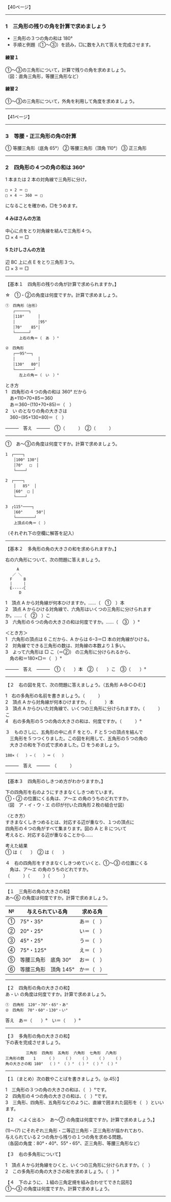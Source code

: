 【40ページ】

---

### 1　三角形の残りの角を計算で求めましょう

- 三角形の３つの角の和は 180°
- 手順と例題（①～③）を読み，□に数を入れて答えを完成させます。

#### 練習１
①～③の三角形について，計算で残りの角を求めましょう。  
（図：直角三角形，等腰三角形など）

#### 練習２
①～③の三角形について，外角を利用して角度を求めましょう。

---

【41ページ】

---

### 3　等腰・正三角形の角の計算
① 等腰三角形（底角 65°） ② 等腰三角形（頂角 110°） ③ 正三角形

---

### 2　四角形の４つの角の和は 360°

1 本または 2 本の対角線で三角形に分け，
```
□ × 2 ＝ □
□ × 4 － 360 ＝ □
```
になることを確かめ，□をうめます。

#### 4 みほさんの方法
中心に点をとり対角線を結んで三角形４つ。  
□ × 4 ＝ □

#### 5 たけしさんの方法
辺 BC 上に点 E をとり三角形３つ。  
□ × 3 ＝ □

---












【基本１　四角形の残りの角が計算で求められますか。】

☆　①・②の角度は何度ですか。計算で求めましょう。
```
①　四角形（台形）
　　┌──────┐
　　│110°      │
　　│          │95°
　　│70°    85°│
　　└──────┘
      上右の角＝（　あ　）°

②　四角形
　　┌──95°──┐
　　│          │
　　│130°   80°│
　　└────────┘
      左上の角＝（　い　）°
```

とき方  
1　四角形の４つの角の和は 360° だから  
　あ+110+70+85＝360  
　あ＝360−(110+70+85)＝（　）  
2　い のとなりの角の大きさは  
　360−(95+130+80)＝（　）

―――　答え　―――　①（　　　）　②（　　　）

---

①　あ〜③の角度は何度ですか。計算で求めましょう。
```
1　┌────┐
　  │100° 130°│
　  │70°   □  │
　  └────┘

2　┌────┐
　  │   85°  │
　  │60°  □ │
　  └────┘

3　┌115°────┐
　  │60°      50°│
　  └────────┘
　  上頂点の角＝（　）
```
（それぞれ下の空欄に解答を記入）

---

【基本２　多角形の角の大きさの和を求められますか。】

右の六角形について、次の問題に答えましょう。
```
     A
   ／ ＼
  F     B
  |     |
  E-----C
      D
```
1　頂点 A から対角線が何本ひけますか。……（　①　）本  
2　頂点 A からひける対角線で、六角形はいくつの三角形に分けられますか。……（　②　）こ  
3　六角形の６つの角の大きさの和は何度ですか。……（　③　）°

＜とき方＞  
1　六角形の頂点は 6 こだから、A からは 6−3＝□ 本の対角線がひける。  
2　対角線でできる三角形の数は、対角線の本数より１多い。  
3　よって六角形は □ こ（＝②） の三角形に分けられるから、  
　角の和＝180×□＝（　）°

―――　答え　―――　①（　　）本　②（　　）こ　③（　　）°

---

【２　右の図を見て、次の問題に答えましょう。（五角形 A‑B‑C‑D‑E）】

1　右の多角形の名前を書きましょう。（　　　）  
2　頂点 A から対角線が何本ひけますか。（　　　）本  
3　頂点 A からひいた対角線で、いくつの三角形に分けられますか。（　　　）こ  
4　右の多角形の５つの角の大きさの和は、何度ですか。（　　　）°

３　ものさしに、五角形の中に点 F をとり、F と５つの頂点を結んで  
　三角形を５つつくりました。この図を利用して、五角形の５つの角の  
　大きさの和を下の式で求めました。□ をうめましょう。
```
180×（　　）−（　　）＝（　　）
```
―――　答え　―――　（　　　）

---

【基本３　四角形のしきつめ方がわかりますか。】

下の四角形を右のようにすきまなくしきつめています。  
①・② の位置にくる角は、ア〜エ の角のうちのどれですか。  
（図　ア・イ・ウ・エ の印が付いた四角形２枚の組合せ図）

〈とき方〉  
すきまなくしきつめるとは、対応する辺が重なり、１つの頂点に  
四角形の４つの角がすべて集まります。図の A と B について  
考えると、対応する辺が重なることから……

考えた結果  
① は（　　）　② は（　　）

４　右の四角形をすきまなくしきつめていくと、①〜③ の位置にくる  
　角は、ア〜エ の角のうちのどれですか。  
（　　　）（　　　）（　　　）

---

【１　三角形の角の大きさの和】  
あ〜⑥ の角度は何度ですか。計算で求めましょう。

| № | 与えられている角 | 求める角 |
|---|------------------|----------|
| ① | 75°・35° | あ＝（　） |
| ② | 20°・25° | い＝（　） |
| ③ | 45°・25° | う＝（　） |
| ④ | 75°・125° | え＝（　） |
| ⑤ | 等腰三角形　底角 30° | お＝（　） |
| ⑥ | 等腰三角形　頂角 145° | か＝（　） |

---

【２　四角形の角の大きさの和】  
あ・い の角度は何度ですか。計算で求めましょう。
```
①　四角形　120°・70°・65°・あ°
②　四角形　70°・60°・130°・い°
```
答え　あ＝（　　）°　い＝（　　）°

---

【３　多角形の角の大きさの和】  
下の表を完成させましょう。
```
         三角形  四角形  五角形  六角形  七角形  八角形
三角形の数    1     （ ）   （ ）   （ ）   （ ）   （ ）
角の大きさの和 180°  （ ）° （ ）° （ ）° （ ）° （ ）°
```

---

【１（まとめ）次の数やことばを書きましょう。（p.45）】

1　三角形の３つの角の大きさの和は、（　）°です。  
2　四角形の４つの角の大きさの和は、（　）°です。  
3　三角形、四角形、五角形などのように、直線で囲まれた図形を（　）といいます。

【２　＜よく出る＞　あ〜⑦ の角度は何度ですか。計算で求めましょう。】

(1)〜(7) にそれぞれ三角形・二等辺三角形・正三角形が描かれており、  
与えられている２つの角から残りの１つの角を求める問題。  
（各図の角度：80°・40°、55°・65°、正三角形、等腰三角形など）

【３　右の多角形について】

1　頂点 A から対角線をひくと、いくつの三角形に分けられますか。（　）  
2　この多角形の角の大きさの和を求めましょう。（　）°

【４　下のように、１組の三角定規を組み合わせてできた図形】  
①〜③ の角度は何度ですか。計算で求めましょう。

---

